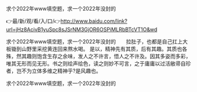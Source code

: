 求个2022年www填空题，求一个2022年没封的

👉最/新/观/看/入/口/👉http://www.baidu.com/link?url=jHz8AcivB1yuSpc8sJSrNM3GjOR6OSPiMLRbBTcVT1O&wd

求个2022年www填空题，求一个2022年没封的　　拉肚子，也都是自己扛上大板锄到山野里采挖黄连回来熬水喝。
是以，精神先有其质，后有其趣。其质也各殊，然其趣则饱含生存之余味，发人之不许言，悟人之不许及。因其多姿而多彩，唯其无形而见无形。书之则绘声绘色，读之则妙不可言，之于庸庸以过活敝帚自珍者，岂不为立体多维之精神乎?是风趣也。


求个2022年www填空题，求一个2022年没封的

